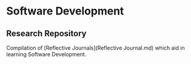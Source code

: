 # Software Development
## Research Repository
Compilation of [Reflective Journals](Reflective Journal.md) which aid in learning Software Development. 
